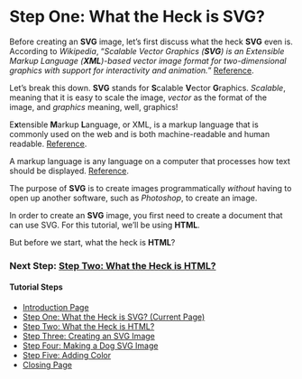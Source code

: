 # Step One: What the Heck is SVG?



Before creating an **SVG** image, let’s first discuss what the heck **SVG** even is. According to _Wikipedia_, “_Scalable Vector Graphics (**SVG**) is an Extensible Markup Language (**XML**)-based vector image format for two-dimensional graphics with support for interactivity and animation._” [Reference](https://en.wikipedia.org/wiki/Scalable_Vector_Graphics).

Let’s break this down. **SVG** stands for **S**calable **V**ector **G**raphics. _Scalable_, meaning that it is easy to scale the image, _vector_ as the format of the image, and _graphics_ meaning, well, graphics!

E**x**tensible **M**arkup **L**anguage, or XML, is a markup language that is commonly used on the web and is both machine-readable and human readable. [Reference](https://en.wikipedia.org/wiki/XML).

A markup language is any language on a computer that processes how text should be displayed. [Reference](https://en.wikipedia.org/wiki/Markup_language).

The purpose of **SVG** is to create images programmatically _without_ having to open up another software, such as *Photoshop*, to create an image.

In order to create an **SVG** image, you first need to create a document that can use SVG. For this tutorial, we’ll be using **HTML**.

But before we start, what the heck is **HTML**?



### Next Step: [Step Two: What the Heck is HTML?](stepTwo.md)



#### Tutorial Steps

* [Introduction Page](README.md)
* [Step One: What the Heck is SVG? (Current Page)](stepOne.md)
* [Step Two: What the Heck is HTML?](stepTwo.md)
* [Step Three: Creating an SVG Image](stepThree.md)
* [Step Four: Making a Dog SVG Image](stepFour.md)
* [Step Five: Adding Color](stepFive.md)
* [Closing Page](closing.md)


